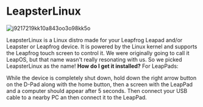 # LeapsterLinux
![j9217219kk10a843oo3o98kk5o](https://github.com/Boonk8812/LeapsterLinux/assets/111024718/ec708512-fd1f-4118-9c24-1ef70562e070)


LeapsterLinux is a Linux distro made for your Leapfrog Leapad and/or Leapster or Leapfrog device. It is powered by the Linux kernel and supports the Leapfrog touch screen to control it. We were originally going to call it LeapOS, but that name wasn't really resonating with us. So we picked LeapsterLinux as the name!
**How do I get it installed?**
For LeapPads:

While the device is completely shut down, hold down the right arrow button on the D-Pad along with the home button, then a screen with the LeapPad and a computer should appear after 5 seconds. Then connect your USB cable to a nearby PC an then connect it to the LeapPad.

